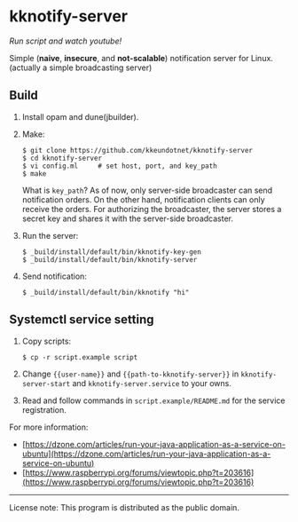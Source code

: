 kknotify-server
======

*Run script and watch youtube!*

Simple (**naive**, **insecure**, and **not-scalable**) notification
server for Linux.  (actually a simple broadcasting server)

Build
------

1.  Install opam and dune(jbuilder).

2.  Make:

    ```
    $ git clone https://github.com/kkeundotnet/kknotify-server
    $ cd kknotify-server
    $ vi config.ml     # set host, port, and key_path
    $ make
    ```

    What is `key_path`?  As of now, only server-side broadcaster can
    send notification orders.  On the other hand, notification clients
    can only receive the orders.  For authorizing the broadcaster, the
    server stores a secret key and shares it with the server-side
    broadcaster.

3.  Run the server:

    ```
    $ _build/install/default/bin/kknotify-key-gen
    $ _build/install/default/bin/kknotify-server
    ```

4.  Send notification:

    ```
    $ _build/install/default/bin/kknotify "hi"
    ```

Systemctl service setting
------

1.  Copy scripts:

    ```
    $ cp -r script.example script
    ```

2.  Change `{{user-name}}` and `{{path-to-kknotify-server}}` in
    `kknotify-server-start` and `kknotify-server.service` to your
    owns.

3.  Read and follow commands in `script.example/README.md` for the
    service registration.

For more information:

* [https://dzone.com/articles/run-your-java-application-as-a-service-on-ubuntu](https://dzone.com/articles/run-your-java-application-as-a-service-on-ubuntu)
* [https://www.raspberrypi.org/forums/viewtopic.php?t=203616](https://www.raspberrypi.org/forums/viewtopic.php?t=203616)

******

License note: This program is distributed as the public domain.
